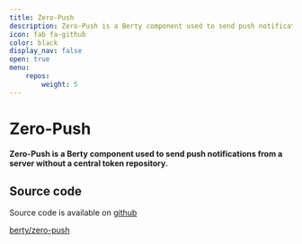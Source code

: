 ```yaml
---
title: Zero-Push
description: Zero-Push is a Berty component used to send push notifications from a server without a central token repository.
icon: fab fa-github
color: black
display_nav: false
open: true
menu:
    repos:
        weight: 5
---
```


# Zero-Push

**Zero-Push is a Berty component used to send push notifications from a server without a central token repository.**

## Source code
Source code is available on [github](https://github.com/berty/zero-push)

<a class="btn btn-bty btn-grack" href="https://github.com/berty/zero-push"><i class="fab fa-github"></i>berty/zero-push</a>
